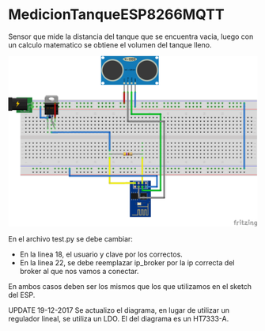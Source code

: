 # MedicionTanqueESP8266MQTT

Sensor que mide la distancia del tanque que se encuentra vacia, luego con un calculo matematico se obtiene el volumen del tanque lleno.

![Diagrama](https://raw.githubusercontent.com/gsampallo/MedicionTanqueESP8266MQTT/master/esp8266_mqtt_distancia_bb.png)

En el archivo test.py se debe cambiar:
- En la linea 18, el usuario y clave por los correctos.
- En la linea 22, se debe reemplazar ip_broker por la ip correcta del broker al que nos vamos a conectar.

En ambos casos deben ser los mismos que los que utilizamos en el sketch del ESP.

UPDATE 19-12-2017
Se actualizo el diagrama, en lugar de utilizar un regulador lineal, se utiliza un LDO. El del diagrama es un HT7333-A.